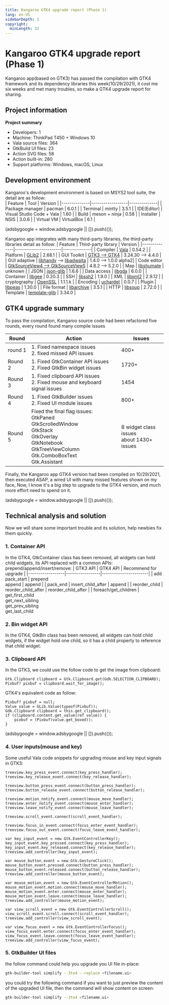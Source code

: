 ```yaml
---
title: Kangaroo GTK4 upgrade report (Phase 1)
lang: en-US
sidebarDepth: 2
copyright:
  minLength: 32
---
```


# Kangaroo GTK4 upgrade report (Phase 1)
Kangaroo app(based on GTK3) has passed the compilation with GTK4 framework and its dependency libraries this week(10/29/2021), it cost me six weeks and met many troubles, so make a GTK4 upgrade report for sharing.

## Project information
__Project summary__
- Developers: 1
- Machine: ThinkPad T450 + Windows 10
- Vala source files: 364
- GtkBuild UI files: 23
- Action SVG files: 58
- Action built-in: 280
- Support platforms: Windows, macOS, Linux

## Development environment
Kangaroo's development environment is based on MSYS2 tool suite, the detail are as follow:<br/>
| Feature      | Tool             | Version      |
|--------------|------------------|--------------|
| Package manager | pacman  | 6.0.1 |
| Terminal     | mintty | 3.5.1 |
| IDE(Editor)  | Visual Studio Code + Vala | 1.60 |
| Build        | meson + ninja | 0.58 |
| Installer    | NSIS | 3.0.6 |
| Virtual VM   | VirtualBox | 6.1 |

<div>
    <script2 type="text/javascript" async="true" src="https://pagead2.googlesyndication.com/pagead/js/adsbygoogle.js" />
    <ins class="adsbygoogle"
        style="display:block; text-align:center;"
        data-ad-layout="in-article"
        data-ad-format="fluid"
        data-ad-client="ca-pub-3975819313740938"
        data-ad-slot="6760827895"></ins>
    <script2 type="text/javascript">
        (adsbygoogle = window.adsbygoogle || []).push({});
    </script2>
</div>

Kangaroo app integrates with many third-party libraries, the third-party libraries detail as follow:
| Feature      | Third-party library   | Version      |
|--------------|-----------------------|--------------|
| Compiler     | [Vala](https://gitlab.gnome.org/GNOME/vala) | 0.54.2 |
| Platform     | [GLib2](https://gitlab.gnome.org/GNOME/glib) | 2.68.1 |
| GUI Toolkit  | [GTK3 --> GTK4](https://gitlab.gnome.org/GNOME/gtk) | 3.24.30 --> 4.4.0 |
| GUI adaptive | [libhandy](https://gitlab.gnome.org/GNOME/libhandy) --> [libadwaita](https://gitlab.gnome.org/GNOME/libhandy) | 1.4.0  --> 1.0.0 alpha2|
| Code editor  | [GtkSourceView4 --> GtkSourceView5](https://gitlab.gnome.org/GNOME/gtksourceview) | 4.8.2 --> 5.2.0 |
| Map          | [libshumate](https://gitlab.gnome.org/GNOME/libshumate) | unknown | 
| JSON         | [json-glib](https://gitlab.gnome.org/GNOME/json-glib) | 1.6.6 | 
| Data access  | [libgda](https://gitlab.gnome.org/GNOME/libgda) | 6.0.0 |
| Container    | [libgee](https://gitlab.gnome.org/GNOME/libgee) | 0.20.3 | 
| SSH          | [libssh2](https://github.com/libssh2/libssh2) | 1.9.0 |
| XML          | [libxml2](https://gitlab.gnome.org/GNOME/libxml2) | 2.9.12 |
| cryptography | [OpenSSL](https://www.openssl.org/) | 1.1.1.k |
| Encoding     | [uchardet](https://gitlab.freedesktop.org/uchardet/uchardet) | 0.0.7 |
| Plugin       | [libpeas](https://gitlab.gnome.org/GNOME/libpeas) | 1.30.0 |
| File format  | [libarchive](https://github.com/libarchive/libarchive) | 3.5.1 |
| HTTP         | [libsoup](https://gitlab.gnome.org/GNOME/libsoup) | 2.72.0 | 
| Template     | [template-glib](https://gitlab.gnome.org/GNOME/template-glib) | 3.34.0 |



## GTK4 upgrade summary
To pass the compilation, Kangaroo source code had been refactored five rounds, every round found many compile issues

| Round   | Action                       | Issues       |
|---------|------------------------------|--------------|
| round 1 | 1. Fixed namespace issues<br/>2. fixed missed API issues | 400+ |
| Round 2 | 1. Fixed GtkContainer API issues<br/>2. Fixed GtkBin widget issues | 1720+ |
| Round 3 | 1. Fixed clipboard API issues<br/>2. Fixed mouse and keyboard signal issues  | 1454 |
| Round 4 | 1. Fixed GtkBuilder issues<br/>2. Fixed UI module issues | 800+ |
| Round 5 | Fixed the final flag issues:<br/>GtkPaned<br/>GtkScrolledWindow<br/>GtkStack<br/>GtkOverlay<br/>GtkNotebook<br/>GtkTreeViewColumn<br/>Gtk.ComboBoxText<br/>Gtk.Assistant | 8 widget class issues<br/>about 1430+ issues |

Finally, the Kangaroo app GTK4 version had been compiled on 10/29/2021, then executed ASAP, a wired UI with many missed features shown on my face, Now, I know it's a big step to upgrade to the GTK4 version, and much more effort need to spend on it.

<div>
    <script2 type="text/javascript" async="true" src="https://pagead2.googlesyndication.com/pagead/js/adsbygoogle.js" />
    <ins class="adsbygoogle"
        style="display:block; text-align:center;"
        data-ad-layout="in-article"
        data-ad-format="fluid"
        data-ad-client="ca-pub-3975819313740938"
        data-ad-slot="6760827895"></ins>
    <script2 type="text/javascript">
        (adsbygoogle = window.adsbygoogle || []).push({});
    </script2>
</div>

## Technical analysis and solution
Now we will share some important trouble and its solution, help newbies fix them quickly.

### 1. Container API
In the GTK4, GtkContainer class has been removed, all widgets can hold child widgets, its API replaced with a common APIs: prepend/append/insert/remove:
| GTK3 API         | GTK4 API        | Recommend for upgrade |
|------------------|-----------------|-----------------------|
| add<br/>pack_start | prepend<br/> append | append    |
| pack_end         | insert_child_after | append |
| reorder_child    | reorder_child_after | reorder_child_after |
| foreach/get_children | get_first_child<br/>get_next_sibling<br/>get_prev_sibling<br/>get_last_child

### 2. Bin widget API
In the GTK4, GtkBin class has been removed, all widgets can hold child widgets, if the widget hold one child, so it has a child property to reference that child widget.

### 3. Clipboard API
In the GTK3, we could use the follow code to get the image from clipboard:
```vala
Gtk.Clipboard clipboard = Gtk.Clipboard.get(Gdk.SELECTION_CLIPBOARD);
Pixbuf? pixbuf = clipboard.wait_for_image();
```

GTK4's equivalent code as follow:
```vala
Pixbuf? pixbuf = null;
Value value = GLib.Value(typeof(Pixbuf));
Gdk.Clipboard clipboard = this.get_clipboard();
if (clipboard.content.get_value(ref value)) {
    pixbuf = (Pixbuf)value.get_boxed();
}
```

<div>
    <script2 type="text/javascript" async="true" src="https://pagead2.googlesyndication.com/pagead/js/adsbygoogle.js" />
    <ins class="adsbygoogle"
        style="display:block; text-align:center;"
        data-ad-layout="in-article"
        data-ad-format="fluid"
        data-ad-client="ca-pub-3975819313740938"
        data-ad-slot="6760827895"></ins>
    <script2 type="text/javascript">
        (adsbygoogle = window.adsbygoogle || []).push({});
    </script2>
</div>

### 4. User inputs(mouse and key)
Some useful Vala code snippets for upgrading mouse and key input signals in GTK3:
```vala
treeview.key_press_event.connect(key_press_handler);
treeview.key_release_event.connect(key_release_handler);

treeview.button_press_event.connect(button_press_handler);
treeview.button_release_event.connect(button_release_handler);

treeview.motion_notify_event.connect(mouse_move_handler);
treeview.enter_notify_event.connect(mouse_enter_handler);
treeview.leave_notify_event.connect(mouse_leave_handler);

treeview.scroll_event.connect(scroll_event_handler);

treeview.focus_in_event.connect(focus_enter_event_handler);
treeview.focus_out_event.connect(focus_leave_event_handler);
```

```vala
var key_input_event = new Gtk.EventControllerKey();
key_input_event.key_pressed.connect(key_press_handler);
key_input_event.key_released.connect(key_release_handler);
treeview.add_controller(key_input_event);

var mouse_button_event = new Gtk.GestureClick();
mouse_button_event.pressed.connect(button_press_handler);
mouse_button_event.released.connect(button_release_handler);
treeview.add_controller(mouse_button_event);

var mouse_motion_event = new Gtk.EventControllerMotion();
mouse_motion_event.motion.connect(mouse_move_handler);
mouse_motion_event.enter.connect(mouse_enter_handler);
mouse_motion_event.leave.connect(mouse_leave_handler);
treeview.add_controller(mouse_motion_event);

var view_scroll_event = new Gtk.EventControllerScroll();
view_scroll_event.scroll.connect(scroll_event_handler);
treeview.add_controller(view_scroll_event);

var view_focus_event = new Gtk.EventControllerFocus();
view_focus_event.enter.connect(focus_enter_event_handler);
view_focus_event.leave.connect(focus_leave_event_handler);
treeview.add_controller(view_focus_event);
```

### 5. GtkBuilder UI files
the follow command could help you upgrade you UI file in-place:
```bash
gtk-builder-tool simplify --3to4 --replace <filename.ui>
```

you could try the following command if you want to just preview the content of the upgraded UI file, then the command will show content on screen:
```bash
gtk-builder-tool simplify --3to4 <filename.ui>
```